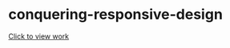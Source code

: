 # conquering-responsive-design

<a target="_blank" href="https://kunalkeshan.com/conquering-responsive-design/">Click to view work</a> 
